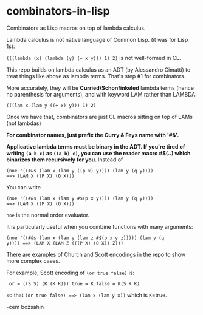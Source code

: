 # combinators-in-lisp
Combinators as Lisp macros on top of lambda calculus.

Lambda calculus is not native language of Common Lisp. (it was for Lisp 1s):

<code>(((lambda (x) (lambda (y) (+ x y))) 1) 2)</code> is not well-formed in CL.

This repo builds on lambda calculus as an ADT (by Alessandro Cimatti) to treat things like above as lambda terms.
That's step #1 for combinators.

More accurately, they will be <b>Curried/Schonfinkeled</b> lambda terms (hence no parenthesis for arguments), and with keyword LAM rather than LAMBDA:

<code>(((lam x (lam y ((+ x) y))) 1) 2)</code>

Once we have that, combinators are just CL macros sitting on top of LAMs (not lambdas)

<b>For combinator names, just prefix the Curry & Feys name with '#&'.</b>

<b>Applicative lambda terms must be binary in the ADT. If you're tired of writing <code>(a b c)</code> as <code>((a b) c)</code>, you can use the reader macro #$(..) which binarizes them recursively for you. </b> Instead of 

<code>(noe '((#&s (lam x (lam y ((p x) y)))) (lam y (q y)))) ==>
(LAM X ((P X) (Q X)))</code>

You can write 

<code>(noe '((#&s (lam x (lam y #$(p x y)))) (lam y (q y)))) ==>
(LAM X ((P X) (Q X)))</code>

<code>noe</code> is the normal order evaluator. 

It is particularly useful when you combine functions with many arguments:

<code>(noe '((#&s (lam x (lam y (lam z #$(p x y z))))) (lam y (q y)))) ==>
(LAM X (LAM Z (((P X) (Q X)) Z)))</code>

There are examples of Church and Scott encodings in the repo to show more complex cases.

For example, Scott encoding of <code>(or true false)</code> is:

<code> or = ((S S) (K (K K)))
  true = K
  false = K(S K K)</code>
 
 so that <code>(or true false) ==> (lam x (lam y x))</code> which is <code>K</code>=true.



-cem bozsahin
